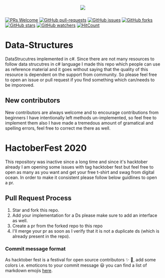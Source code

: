 <p align="center"><img style="padding:10px;" src="https://img.shields.io/badge/Open%20Source-💕%20-9cf?style=for-the-badge"></p>

[![PRs Welcome](https://img.shields.io/badge/PRs-welcome-brightgreen.svg?style=flat-square)](http://makeapullrequest.com) [![GitHub pull-requests](https://img.shields.io/github/issues-pr/farQtech/Data-Structures.svg)](https://GitHub.com/farQtech/Data-Structures/pull/)
 [![GitHub issues](https://img.shields.io/github/issues/farQtech/Data-Structures.svg)](https://GitHub.com/farQtech/Data-Structures/issues/)
 [![GitHub forks](https://img.shields.io/github/forks/farQtech/Data-Structures.svg?style=social&label=Fork&maxAge=2592000)](https://GitHub.com/farQtech/Data-Structures/network/)
 [![GitHub stars](https://img.shields.io/github/stars/farQtech/Data-Structures.svg?style=social&label=Star&maxAge=2592000)](https://GitHub.com/farQtech/Data-Structures/stargazers/)
 [![GitHub watchers](https://img.shields.io/github/watchers/farQtech/Data-Structures.svg?style=social&label=Watch&maxAge=2592000)](https://GitHub.com/farQtech/Data-Structures/watchers/)
 [![HitCount](http://hits.dwyl.io/farQtech/badges.svg)](http://hits.dwyl.io/farQtech/badges)


# Data-Structures

DataStrucutres implemented in c#. Since there are not many resources to follow data strucutres in c# language I made this repo which people can use as reference material
and it goes without saying that the quality of this resource is dependent on the support from community. So please feel free to open an issue or pull request if you find something
which can/needs to be imporoved.

## New contributors

New contributors are always welcome and to encourage contributions from beginners I have intentionally left methods un-implemented, so feel free to implement them also I have made
a tremedous amount of gramatical and spelling errors, feel free to correct me there as well.

# HactoberFest 2020

This repository was inactive since a long time and since it's hacktober already I am opening some issues with tag hacktober fest but feel free to open as many as you want and get
your free t-shirt and swag from digital ocean. In order to make it consistent please follow below guidlines to open a pr.

## Pull Request Process

1. Star and fork this repo.
2. Add your implementation for a Ds please make sure to add an interface as well.
3. Create a pr from the forked repo to this repo
4. I'll merge your pr as soon as I verify that it is not a duplicate ds (which is already present in the repo).

### Commit message format

As hacktober fest is a festival for open source contributors :sparkles: :star2:, add some colors i.e. emoticons to your commit message :smiley:
you can find a list of markdown emojis [here](https://gist.github.com/rxaviers/7360908).


